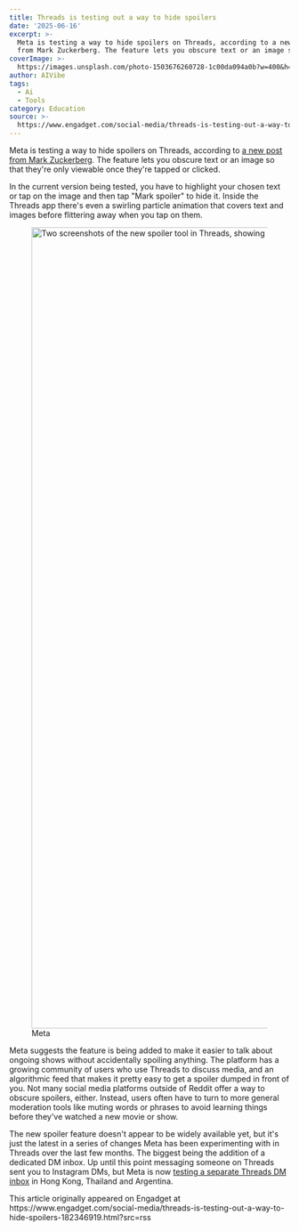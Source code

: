 ```yaml
---
title: Threads is testing out a way to hide spoilers
date: '2025-06-16'
excerpt: >-
  Meta is testing a way to hide spoilers on Threads, according to a new post
  from Mark Zuckerberg. The feature lets you obscure text or an image so that...
coverImage: >-
  https://images.unsplash.com/photo-1503676260728-1c00da094a0b?w=400&h=200&fit=crop&auto=format
author: AIVibe
tags:
  - Ai
  - Tools
category: Education
source: >-
  https://www.engadget.com/social-media/threads-is-testing-out-a-way-to-hide-spoilers-182346919.html?src=rss
---
```

<p>Meta is testing a way to hide spoilers on Threads, according to <a data-i13n="elm:context_link;elmt:doNotAffiliate;cpos:1;pos:1" class="no-affiliate-link" href="https://www.threads.com/@zuck/post/DK-BydcJHkF?xmt=AQF09bmx0yUaFf_wsC-OwORirobNRARXgqCf__v7ObumgA">a new post from Mark Zuckerberg</a><em>. </em>The feature lets you obscure text or an image so that they're only viewable once they're tapped or clicked.</p>
<p>In the current version being tested, you have to highlight your chosen text or tap on the image and then tap "Mark spoiler" to hide it. Inside the Threads app there's even a swirling particle animation that covers text and images before flittering away when you tap on them.</p>
<span id="end-legacy-contents"></span><figure><img src="https://s.yimg.com/os/creatr-uploaded-images/2025-06/a3c463b0-4add-11f0-bef9-462be662513a" data-crop-orig-src="https://s.yimg.com/os/creatr-uploaded-images/2025-06/a3c463b0-4add-11f0-bef9-462be662513a" style="height:1440px;width:2560px;" alt="Two screenshots of the new spoiler tool in Threads, showing how you select text to hide and what hidden text looks like." data-uuid="35cd4c3d-608e-3375-b98b-69cab474e4a1"><figcaption></figcaption><div class="photo-credit">Meta</div></figure>
<p>Meta suggests the feature is being added to make it easier to talk about ongoing shows without accidentally spoiling anything. The platform has a growing community of users who use Threads to discuss media, and an algorithmic feed that makes it pretty easy to get a spoiler dumped in front of you. Not many social media platforms outside of Reddit offer a way to obscure spoilers, either. Instead, users often have to turn to more general moderation tools like muting words or phrases to avoid learning things before they've watched a new movie or show.</p>
<p>The new spoiler feature doesn't appear to be widely available yet, but it's just the latest in a series of changes Meta has been experimenting with in Threads over the last few months. The biggest being the addition of a dedicated DM inbox. Up until this point messaging someone on Threads sent you to Instagram DMs, but Meta is now <a data-i13n="elm:context_link;elmt:doNotAffiliate;cpos:2;pos:1" class="no-affiliate-link" href="https://www.engadget.com/social-media/threads-is-finally-getting-its-own-dm-inbox-160001216.html">testing a separate Threads DM inbox</a> in Hong Kong, Thailand and Argentina.</p>This article originally appeared on Engadget at https://www.engadget.com/social-media/threads-is-testing-out-a-way-to-hide-spoilers-182346919.html?src=rss
